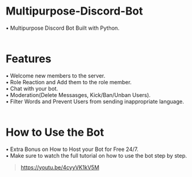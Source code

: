 # Multipurpose-Discord-Bot
• Multipurpose Discord Bot Built with Python.<br><br>
# Features
• Welcome new members to the server.<br>
• Role Reaction and Add them to the role member.<br>
• Chat with your bot.<br>
• Moderation(Delete Messasges, Kick/Ban/Unban Users).<br>
• Filter Words and Prevent Users from sending inappropriate language.<br><br>
# How to Use the Bot
• Extra Bonus on How to Host your Bot for Free 24/7.<br>
• Make sure to watch the full tutorial on how to use the bot step by step.<br>
  > https://youtu.be/4cyyVK1kV5M
